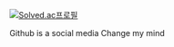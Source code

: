 [![Solved.ac프로필](http://mazassumnida.wtf/api/mini/generate_badge?boj=asdfer1234)](https://solved.ac/asdfer1234)

Github is a social media
Change my mind
